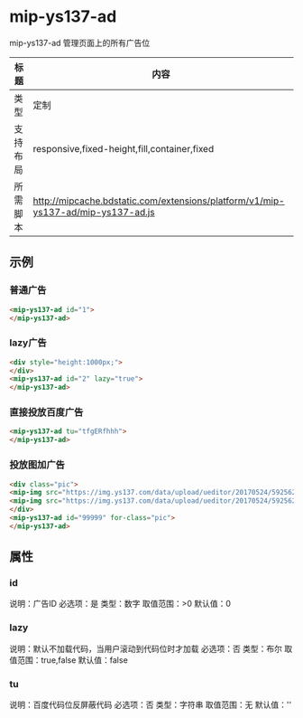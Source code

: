 # mip-ys137-ad

mip-ys137-ad 管理页面上的所有广告位

标题|内容
----|----
类型|定制
支持布局|responsive,fixed-height,fill,container,fixed
所需脚本|http://mipcache.bdstatic.com/extensions/platform/v1/mip-ys137-ad/mip-ys137-ad.js

## 示例

### 普通广告
```html
<mip-ys137-ad id="1">
</mip-ys137-ad>
```

### lazy广告
```html
<div style="height:1000px;">
</div>
<mip-ys137-ad id="2" lazy="true">
</mip-ys137-ad>
```

### 直接投放百度广告
```html
<mip-ys137-ad tu="tfgERfhhh">
</mip-ys137-ad>
```

### 投放图加广告
```html
<div class="pic">
<mip-img src="https://img.ys137.com/data/upload/ueditor/20170524/592562f153994.jpg"></mip-img><br><br><br>
<mip-img src="https://img.ys137.com/data/upload/ueditor/20170524/592562997eb90.jpg"></mip-img>
</div>
<mip-ys137-ad id="99999" for-class="pic">
</mip-ys137-ad>
```
## 属性

### id

说明：广告ID
必选项：是
类型：数字
取值范围：>0
默认值：0

### lazy

说明：默认不加载代码，当用户滚动到代码位时才加载
必选项：否
类型：布尔
取值范围：true,false
默认值：false

### tu

说明：百度代码位反屏蔽代码
必选项：否
类型：字符串
取值范围：无
默认值：''